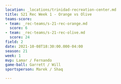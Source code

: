 ```yaml
---
location: _locations/trinidad-recreation-center.md
title: S21 Rec Week 1 - Orange vs Olive
teams-score:
- team: _rec-teams/s-21-rec-orange.md
  score: 6
- team: _rec-teams/s-21-rec-olive.md
  score: 24
field: 2
date: 2021-10-08T18:30:00.000-04:00
season: 21
week: 1
mvp: Lamar / Fernando
game-ball: Garrett / Will
sportsperson: Marek / Shaq

---
```

